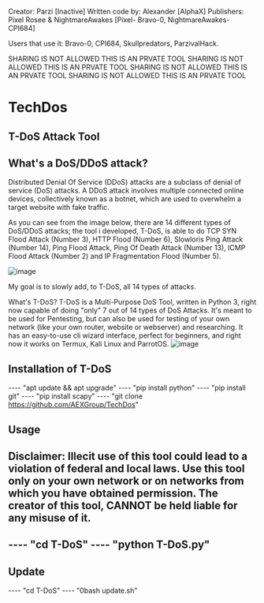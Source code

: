 Creator: Parzi [Inactive]
Written code by: Alexander [AlphaX]
Publishers: Pixel Rosee & NightmareAwakes [Pixel- Bravo-0, NightmareAwakes- CPI684]

Users that use it: Bravo-0, CPI684, Skullpredators, ParzivalHack.

SHARING IS NOT ALLOWED THIS IS AN PRVATE TOOL
SHARING IS NOT ALLOWED THIS IS AN PRVATE TOOL
SHARING IS NOT ALLOWED THIS IS AN PRVATE TOOL
SHARING IS NOT ALLOWED THIS IS AN PRVATE TOOL




# TechDos
T-DoS Attack Tool
------------------
What's a DoS/DDoS attack?
------------------------------------
Distributed Denial Of Service (DDoS) attacks are a subclass of denial of service (DoS) attacks. A DDoS attack involves multiple connected online devices, collectively known as a botnet, which are used to overwhelm a target website with fake traffic.

As you can see from the image below, there are 14 different types of DoS/DDoS attacks; the tool i developed, T-DoS, is able to do TCP SYN Flood Attack (Number 3), HTTP Flood (Number 6), Slowloris Ping Attack (Number 14), Ping Flood Attack, Ping Of Death Attack (Number 13), ICMP Flood Attack (Number 2) and IP Fragmentation Flood (Number 5).

![image](https://github.com/AEXGroup/TechDos/assets/156357682/6f11f7aa-1c1c-45f4-92fe-d9455952eac6)

My goal is to slowly add, to T-DoS, all 14 types of attacks.

What's T-DoS?
T-DoS is a Multi-Purpose DoS Tool, written in Python 3, right now capable of doing "only" 7 out of 14 types of DoS Attacks. It's meant to be used for Pentesting, but can also be used for testing of your own network (like your own router, website or webserver) and researching. It has an easy-to-use cli wizard interface, perfect for beginners, and right now it works on Termux, Kali Linux and ParrotOS.
![image](https://github.com/AEXGroup/TechDos/assets/156357682/2459cf86-4b22-45ed-9299-4cf8a35aabec)


Installation of T-DoS
---------------------------------
----   "apt update && apt upgrade"
----   "pip install python" 
----   "pip install git" 
----   "pip install scapy" 
----   "git clone https://github.com/AEXGroup/TechDos" 

Usage
----------------
Disclaimer: Illecit use of this tool could lead to a violation of federal and local laws. Use this tool only on your own network or on networks from which you have obtained permission. The creator of this tool, CANNOT be held liable for any misuse of it.
-----------------------------------------------------------------------------------------------------
----   "cd T-DoS" 
----   "python T-DoS.py"
---------------------------------

Update
-------------
----   "cd T-DoS" 
----   "0bash update.sh"

